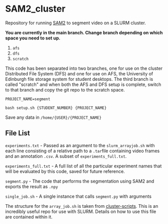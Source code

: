 # SAM2_cluster
Repository for running [SAM2](https://github.com/facebookresearch/sam2/tree/main) to segment video on a SLURM cluster.

**You are currently in the main branch. Change branch depending on which space you need to set up.**
1. `afs`
2. `dfs`
3. `scratch`

This code has been separated into two branches, one for use on the cluster Distributed File System (DFS) and one for use on AFS, the University of Edinburgh file storage system for student desktops.
The third branch is called "scratch" and when both the AFS and DFS setup is complete, switch to that branch and copy the git repo to the scratch space.

`PROJECT_NAME=segment`

```
bash setup.sh {STUDENT_NUMBER} {PROJECT_NAME}
```

Save any data in ```/home/{USER}/{PROJECT_NAME}```

## File List
`experiments.txt` - Passed as an argument to the `slurm_arrayjob.sh` with each line consisting of a relative path to a `.tar`file containing video frames and an annotation `.csv`. A subset of `experiments_full.txt`.

`experiments_full.txt` - A full list of all the particular experiment names that will be evaluated by this code, saved for future reference.

`segment.py` - The code that performs the segmentation using SAM2 and exports the result as `.npy`

`single_job.sh` - A single instance that calls `segment.py` with arguments

The structure for the `array_job.sh` is taken from [cluster-scripts](https://github.com/cdt-data-science/cluster-scripts/tree/master). This is an incredibly useful repo for use with SLURM. Details on how to use this file are contained within it.
